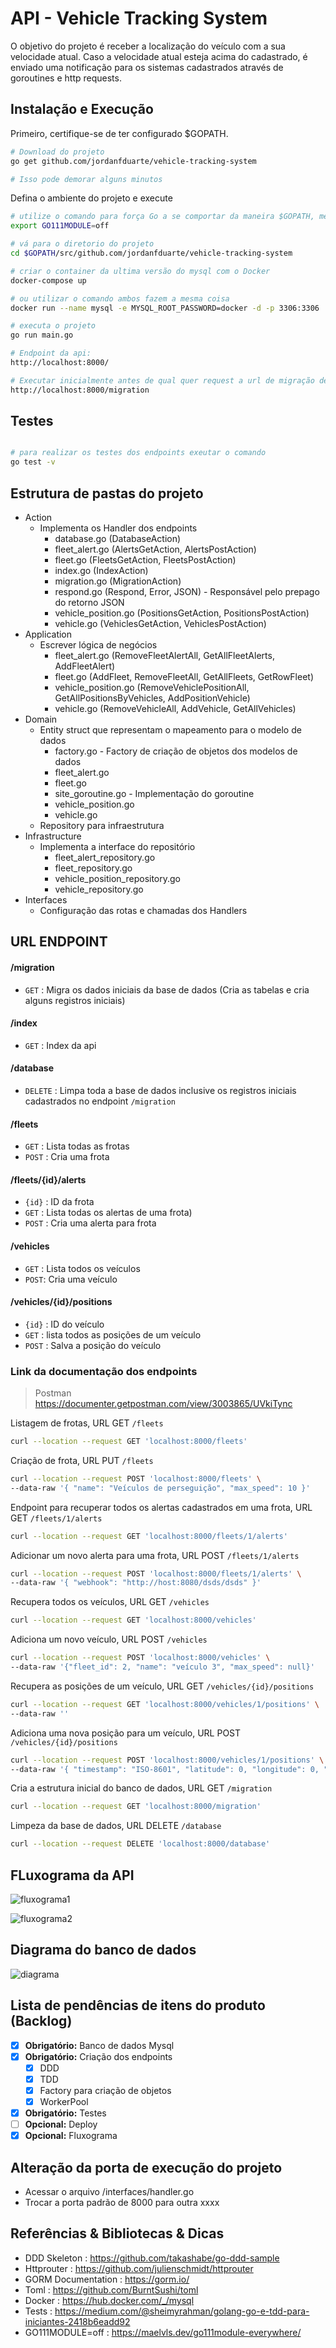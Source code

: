 # API - Vehicle Tracking System

O objetivo do projeto é receber a localização do veículo com a sua velocidade atual. Caso
a velocidade atual esteja acima do cadastrado, é enviado uma notificação para os sistemas
cadastrados através de goroutines e http requests.

## Instalação e Execução

Primeiro, certifique-se de ter configurado \$GOPATH.

```bash
# Download do projeto
go get github.com/jordanfduarte/vehicle-tracking-system

# Isso pode demorar alguns minutos
```

Defina o ambiente do projeto e execute

```bash
# utilize o comando para força Go a se comportar da maneira $GOPATH, mesmo fora do $GOPATH.
export GO111MODULE=off

# vá para o diretorio do projeto
cd $GOPATH/src/github.com/jordanfduarte/vehicle-tracking-system

# criar o container da ultima versão do mysql com o Docker
docker-compose up

# ou utilizar o comando ambos fazem a mesma coisa
docker run --name mysql -e MYSQL_ROOT_PASSWORD=docker -d -p 3306:3306  mysql:latest

# executa o projeto
go run main.go

# Endpoint da api:
http://localhost:8000/

# Executar inicialmente antes de qual quer request a url de migração de dados
http://localhost:8000/migration
```

## Testes
```bash

# para realizar os testes dos endpoints exeutar o comando
go test -v
```

## Estrutura de pastas do projeto
- Action
  - Implementa os Handler dos endpoints
    - database.go (DatabaseAction)
    - fleet_alert.go (AlertsGetAction, AlertsPostAction)
    - fleet.go (FleetsGetAction, FleetsPostAction)
    - index.go (IndexAction)
    - migration.go (MigrationAction)
    - respond.go (Respond, Error, JSON) - Responsável pelo prepago do retorno JSON
    - vehicle_position.go (PositionsGetAction, PositionsPostAction)
    - vehicle.go (VehiclesGetAction, VehiclesPostAction)
- Application
  - Escrever lógica de negócios
    - fleet_alert.go (RemoveFleetAlertAll, GetAllFleetAlerts, AddFleetAlert)
    - fleet.go (AddFleet, RemoveFleetAll, GetAllFleets, GetRowFleet)
    - vehicle_position.go (RemoveVehiclePositionAll, GetAllPositionsByVehicles, AddPositionVehicle)
    - vehicle.go (RemoveVehicleAll, AddVehicle, GetAllVehicles)
- Domain
  - Entity struct que representam o mapeamento para o modelo de dados
    - factory.go - Factory de criação de objetos dos modelos de dados
    - fleet_alert.go
    - fleet.go
    - site_goroutine.go - Implementação do goroutine
    - vehicle_position.go
    - vehicle.go
  - Repository para infraestrutura
- Infrastructure
  - Implementa a interface do repositório
    - fleet_alert_repository.go
    - fleet_repository.go
    - vehicle_position_repository.go
    - vehicle_repository.go
- Interfaces
  - Configuração das rotas e chamadas dos Handlers

## URL ENDPOINT

#### /migration

- `GET` : Migra os dados iniciais da base de dados (Cria as tabelas e cria alguns registros iniciais)

#### /index

- `GET` : Index da api

#### /database

- `DELETE` : Limpa toda a base de dados inclusive os registros iniciais cadastrados no endpoint `/migration`

#### /fleets

- `GET` : Lista todas as frotas
- `POST` : Cria uma frota

#### /fleets/{id}/alerts

- `{id}` : ID da frota
- `GET` : Lista todas os alertas de uma frota)
- `POST` : Cria uma alerta para frota

#### /vehicles

- `GET` : Lista todos os veículos
- `POST`: Cria uma veículo

#### /vehicles/{id}/positions

- `{id}` : ID do veículo
- `GET` : lista todos as posições de um veículo
- `POST` : Salva a posição do veículo

### Link da documentação dos endpoints

> Postman https://documenter.getpostman.com/view/3003865/UVkiTync


Listagem de frotas, URL GET `/fleets`
```bash
curl --location --request GET 'localhost:8000/fleets'
```

Criação de frota, URL PUT `/fleets`
```bash
curl --location --request POST 'localhost:8000/fleets' \
--data-raw '{ "name": "Veículos de perseguição", "max_speed": 10 }'
```


Endpoint para recuperar todos os alertas cadastrados em uma frota, URL GET `/fleets/1/alerts`

```bash
curl --location --request GET 'localhost:8000/fleets/1/alerts'
```

Adicionar um novo alerta para uma frota, URL POST `/fleets/1/alerts`

```bash
curl --location --request POST 'localhost:8000/fleets/1/alerts' \
--data-raw '{ "webhook": "http://host:8080/dsds/dsds" }'
```

Recupera todos os veículos, URL GET `/vehicles`

```bash
curl --location --request GET 'localhost:8000/vehicles'
```

Adiciona um novo veículo, URL POST `/vehicles`

```bash
curl --location --request POST 'localhost:8000/vehicles' \
--data-raw '{"fleet_id": 2, "name": "veículo 3", "max_speed": null}'
```

Recupera as posições de um veículo, URL GET `/vehicles/{id}/positions`
```bash
curl --location --request GET 'localhost:8000/vehicles/1/positions' \
--data-raw ''
```

Adiciona uma nova posição para um veículo, URL POST `/vehicles/{id}/positions`
```bash
curl --location --request POST 'localhost:8000/vehicles/1/positions' \
--data-raw '{ "timestamp": "ISO-8601", "latitude": 0, "longitude": 0, "current_speed": 1000 }'
```

Cria a estrutura inicial do banco de dados, URL GET `/migration`
```bash
curl --location --request GET 'localhost:8000/migration'
```

Limpeza da base de dados, URL DELETE `/database`
```bash
curl --location --request DELETE 'localhost:8000/database'
```

## FLuxograma da API

![fluxograma1](https://raw.githubusercontent.com/jordanfduarte/vehicle-tracking-system/master/assets/fluxograma-1.png)

![fluxograma2](https://raw.githubusercontent.com/jordanfduarte/vehicle-tracking-system/master/assets/fluxograma-2.png)

## Diagrama do banco de dados

![diagrama](https://raw.githubusercontent.com/jordanfduarte/vehicle-tracking-system/master/assets/diagrama-db.png)


## Lista de pendências de itens do produto (Backlog)

- [x] **Obrigatório:** Banco de dados Mysql
- [x] **Obrigatório:** Criação dos endpoints
  - [x] DDD
  - [x] TDD
  - [x] Factory para criação de objetos
  - [x] WorkerPool
- [x] **Obrigatório:** Testes
- [ ] **Opcional:** Deploy
- [x] **Opcional:** Fluxograma

## Alteração da porta de execução do projeto

- Acessar o arquivo /interfaces/handler.go
- Trocar a porta padrão de 8000 para outra xxxx


## Referências & Bibliotecas & Dicas

- DDD Skeleton : https://github.com/takashabe/go-ddd-sample
- Httprouter : https://github.com/julienschmidt/httprouter
- GORM Documentation : https://gorm.io/
- Toml : https://github.com/BurntSushi/toml
- Docker : https://hub.docker.com/_/mysql
- Tests : https://medium.com/@sheimyrahman/golang-go-e-tdd-para-iniciantes-2418b6eadd92
- GO111MODULE=off : https://maelvls.dev/go111module-everywhere/
